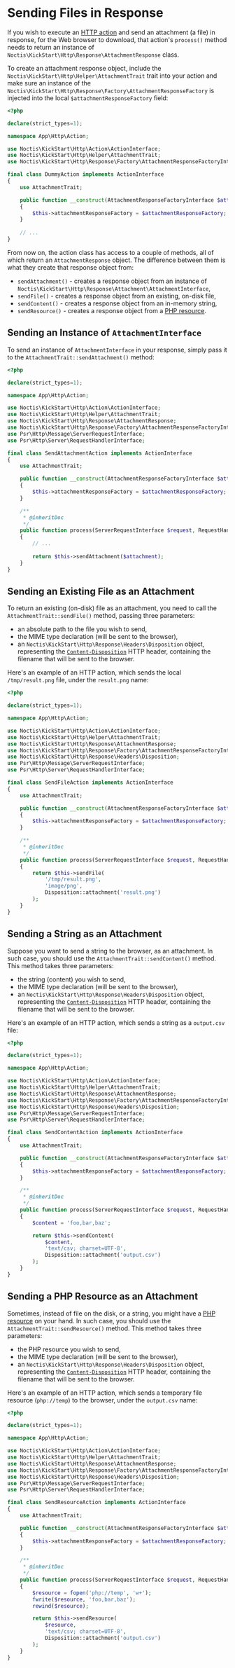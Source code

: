 # Sending Files in Response

If you wish to execute an [HTTP action](../HTTP.md) and send an attachment (a file) in response, for the Web browser to 
download, that action's `process()` method needs to return an instance of 
`Noctis\KickStart\Http\Response\AttachmentResponse` class.

To create an attachment response object, include the `Noctis\KickStart\Http\Helper\AttachmentTrait` trait into your 
action and make sure an instance of the `Noctis\KickStart\Http\Response\Factory\AttachmentResponseFactory` is injected 
into the local `$attachmentResponseFactory` field:

```php
<?php

declare(strict_types=1);

namespace App\Http\Action;

use Noctis\KickStart\Http\Action\ActionInterface;
use Noctis\KickStart\Http\Helper\AttachmentTrait;
use Noctis\KickStart\Http\Response\Factory\AttachmentResponseFactoryInterface;

final class DummyAction implements ActionInterface
{
    use AttachmentTrait;

    public function __construct(AttachmentResponseFactoryInterface $attachmentResponseFactory)
    {
        $this->attachmentResponseFactory = $attachmentResponseFactory;
    }
    
    // ...
}
```

From now on, the action class has access to a couple of methods, all of which return an `AttachmentResponse` object. The
difference between them is what they create that response object from:

* `sendAttachment()` - creates a response object from an instance of 
  `Noctis\KickStart\Http\Response\Attachment\AttachmentInterface`,
* `sendFile()` - creates a response object from an existing, on-disk file,
* `sendContent()` - creates a response object from an in-memory string,
* `sendResource()` - creates a response object from a 
  [PHP resource](https://www.php.net/manual/en/language.types.resource.php).

## Sending an Instance of `AttachmentInterface`

To send an instance of `AttachmentInterface` in your response, simply pass it to the `AttachmentTrait::sendAttachment()`
method:

```php
<?php

declare(strict_types=1);

namespace App\Http\Action;

use Noctis\KickStart\Http\Action\ActionInterface;
use Noctis\KickStart\Http\Helper\AttachmentTrait;
use Noctis\KickStart\Http\Response\AttachmentResponse;
use Noctis\KickStart\Http\Response\Factory\AttachmentResponseFactoryInterface;
use Psr\Http\Message\ServerRequestInterface;
use Psr\Http\Server\RequestHandlerInterface;

final class SendAttachmentAction implements ActionInterface
{
    use AttachmentTrait;

    public function __construct(AttachmentResponseFactoryInterface $attachmentResponseFactory)
    {
        $this->attachmentResponseFactory = $attachmentResponseFactory;
    }

    /**
     * @inheritDoc
     */
    public function process(ServerRequestInterface $request, RequestHandlerInterface $handler): AttachmentResponse
    {
        // ...
    
        return $this->sendAttachment($attachment);
    }
}
```

## Sending an Existing File as an Attachment

To return an existing (on-disk) file as an attachment, you need to call the `AttachmentTrait::sendFile()` method, 
passing three parameters:

* an absolute path to the file you wish to send,
* the MIME type declaration (will be sent to the browser),
* an `Noctis\KickStart\Http\Response\Headers\Disposition` object, representing the 
  [`Content-Disposition`](https://developer.mozilla.org/en-US/docs/Web/HTTP/Headers/Content-Disposition) HTTP header, 
  containing the filename that will be sent to the browser. 

Here's an example of an HTTP action, which sends the local `/tmp/result.png` file, under the `result.png` name:

```php
<?php

declare(strict_types=1);

namespace App\Http\Action;

use Noctis\KickStart\Http\Action\ActionInterface;
use Noctis\KickStart\Http\Helper\AttachmentTrait;
use Noctis\KickStart\Http\Response\AttachmentResponse;
use Noctis\KickStart\Http\Response\Factory\AttachmentResponseFactoryInterface;
use Noctis\KickStart\Http\Response\Headers\Disposition;
use Psr\Http\Message\ServerRequestInterface;
use Psr\Http\Server\RequestHandlerInterface;

final class SendFileAction implements ActionInterface
{
    use AttachmentTrait;

    public function __construct(AttachmentResponseFactoryInterface $attachmentResponseFactory)
    {
        $this->attachmentResponseFactory = $attachmentResponseFactory;
    }

    /**
     * @inheritDoc
     */
    public function process(ServerRequestInterface $request, RequestHandlerInterface $handler): AttachmentResponse
    {
        return $this->sendFile(
            '/tmp/result.png',
            'image/png',
            Disposition::attachment('result.png')
        );
    }
}
```

## Sending a String as an Attachment

Suppose you want to send a string to the browser, as an attachment. In such case, you should use the 
`AttachmentTrait::sendContent()` method. This method takes three parameters:

* the string (content) you wish to send,
* the MIME type declaration (will be sent to the browser),
* an `Noctis\KickStart\Http\Response\Headers\Disposition` object, representing the
  [`Content-Disposition`](https://developer.mozilla.org/en-US/docs/Web/HTTP/Headers/Content-Disposition) HTTP header,
  containing the filename that will be sent to the browser.

Here's an example of an HTTP action, which sends a string as a `output.csv` file:

```php
<?php

declare(strict_types=1);

namespace App\Http\Action;

use Noctis\KickStart\Http\Action\ActionInterface;
use Noctis\KickStart\Http\Helper\AttachmentTrait;
use Noctis\KickStart\Http\Response\AttachmentResponse;
use Noctis\KickStart\Http\Response\Factory\AttachmentResponseFactoryInterface;
use Noctis\KickStart\Http\Response\Headers\Disposition;
use Psr\Http\Message\ServerRequestInterface;
use Psr\Http\Server\RequestHandlerInterface;

final class SendContentAction implements ActionInterface
{
    use AttachmentTrait;

    public function __construct(AttachmentResponseFactoryInterface $attachmentResponseFactory)
    {
        $this->attachmentResponseFactory = $attachmentResponseFactory;
    }

    /**
     * @inheritDoc
     */
    public function process(ServerRequestInterface $request, RequestHandlerInterface $handler): AttachmentResponse
    {
        $content = 'foo,bar,baz';

        return $this->sendContent(
            $content,
            'text/csv; charset=UTF-8',
            Disposition::attachment('output.csv')
        );
    }
}
```

## Sending a PHP Resource as an Attachment

Sometimes, instead of file on the disk, or a string, you might have a 
[PHP resource](https://www.php.net/manual/en/language.types.resource.php) on your hand. In such case, you should use the
`AttachmentTrait::sendResource()` method. This method takes three parameters:

* the PHP resource you wish to send,
* the MIME type declaration (will be sent to the browser),
* an `Noctis\KickStart\Http\Response\Headers\Disposition` object, representing the
  [`Content-Disposition`](https://developer.mozilla.org/en-US/docs/Web/HTTP/Headers/Content-Disposition) HTTP header,
  containing the filename that will be sent to the browser.

Here's an example of an HTTP action, which sends a temporary file resource (`php://temp`) to the browser, under the 
`output.csv` name:

```php
<?php

declare(strict_types=1);

namespace App\Http\Action;

use Noctis\KickStart\Http\Action\ActionInterface;
use Noctis\KickStart\Http\Helper\AttachmentTrait;
use Noctis\KickStart\Http\Response\AttachmentResponse;
use Noctis\KickStart\Http\Response\Factory\AttachmentResponseFactoryInterface;
use Noctis\KickStart\Http\Response\Headers\Disposition;
use Psr\Http\Message\ServerRequestInterface;
use Psr\Http\Server\RequestHandlerInterface;

final class SendResourceAction implements ActionInterface
{
    use AttachmentTrait;

    public function __construct(AttachmentResponseFactoryInterface $attachmentResponseFactory)
    {
        $this->attachmentResponseFactory = $attachmentResponseFactory;
    }

    /**
     * @inheritDoc
     */
    public function process(ServerRequestInterface $request, RequestHandlerInterface $handler): AttachmentResponse
    {
        $resource = fopen('php://temp', 'w+');
        fwrite($resource, 'foo,bar,baz');
        rewind($resource);

        return $this->sendResource(
            $resource,
            'text/csv; charset=UTF-8',
            Disposition::attachment('output.csv')
        );
    }
}
```
